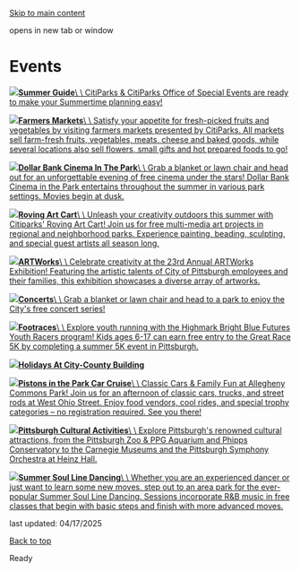[Skip to main content](https://www.pittsburghpa.gov/Recreation-Events/Events#main-content)

opens in new tab or window

# Events

[![](https://www.pittsburghpa.gov/files/assets/city/v/1/parks/images/rotating-banner/summer-guide-comp.jpg?dimension=largethumbnail&w=480&h=316)**Summer Guide**\\
\\
CitiParks & CitiParks Office of Special Events are ready to make your Summertime planning easy!](https://www.pittsburghpa.gov/Recreation-Events/Events/Summer-Guide)

[![](https://www.pittsburghpa.gov/files/assets/city/v/1/special-events/events/2579_farmers-market.jpg?dimension=largethumbnail&w=480&h=316)**Farmers Markets**\\
\\
Satisfy your appetite for fresh-picked fruits and vegetables by visiting farmers markets presented by CitiParks. All markets sell farm-fresh fruits, vegetables, meats, cheese and baked goods, while several locations also sell flowers, small gifts and hot prepared foods to go!](https://www.pittsburghpa.gov/Recreation-Events/Events/Farmers-Markets)

[![](https://www.pittsburghpa.gov/files/assets/city/v/1/special-events/events/14683_cinema-in-the-park-hero.jpg?dimension=largethumbnail&w=480&h=316)**Dollar Bank Cinema In The Park**\\
\\
Grab a blanket or lawn chair and head out for an unforgettable evening of free cinema under the stars! Dollar Bank Cinema in the Park entertains throughout the summer in various park settings. Movies begin at dusk.](https://www.pittsburghpa.gov/Recreation-Events/Events/Dollar-Bank-Cinema-In-The-Park)

[![](https://www.pittsburghpa.gov/files/assets/city/v/1/special-events/events/roving-art-cart.png?dimension=largethumbnail&w=480&h=316)**Roving Art Cart**\\
\\
Unleash your creativity outdoors this summer with Citiparks' Roving Art Cart! Join us for free multi-media art projects in regional and neighborhood parks. Experience painting, beading, sculpting, and special guest artists all season long.](https://www.pittsburghpa.gov/Recreation-Events/Events/Roving-Art-Cart)

[![](https://www.pittsburghpa.gov/files/assets/city/v/4/special-events/events/20714_location_banner-1st_webpage.jpg?dimension=largethumbnail&w=480&h=316)**ARTWorks**\\
\\
Celebrate creativity at the 23rd Annual ARTWorks Exhibition! Featuring the artistic talents of City of Pittsburgh employees and their families, this exhibition showcases a diverse array of artworks.](https://www.pittsburghpa.gov/Recreation-Events/Events/ARTWorks)

[![](https://www.pittsburghpa.gov/files/assets/city/v/1/special-events/events/5297_concerts-small.jpg?dimension=largethumbnail&w=480&h=316)**Concerts**\\
\\
Grab a blanket or lawn chair and head to a park to enjoy the City's free concert series!](https://www.pittsburghpa.gov/Recreation-Events/Events/Concerts)

[![](https://www.pittsburghpa.gov/files/assets/city/v/1/special-events/events/4922_brookline-breeze.jpg?dimension=largethumbnail&w=480&h=316)**Footraces**\\
\\
Explore youth running with the Highmark Bright Blue Futures Youth Racers program! Kids ages 6-17 can earn free entry to the Great Race 5K by completing a summer 5K event in Pittsburgh.](https://www.pittsburghpa.gov/Recreation-Events/Events/Footraces)

[![](https://www.pittsburghpa.gov/files/assets/city/v/1/special-events/images/city-county_buildingrz.jpg?dimension=largethumbnail&w=480&h=316)**Holidays At City-County Building**](https://www.pittsburghpa.gov/Recreation-Events/Events/Holidays-At-City-County-Building)

[![](https://www.pittsburghpa.gov/files/assets/city/v/1/special-events/events/18868_pistons-in-the-park.jpg?dimension=largethumbnail&w=480&h=316)**Pistons in the Park Car Cruise**\\
\\
Classic Cars & Family Fun at Allegheny Commons Park! Join us for an afternoon of classic cars, trucks, and street rods at West Ohio Street. Enjoy food vendors, cool rides, and special trophy categories – no registration required. See you there!](https://www.pittsburghpa.gov/Recreation-Events/Events/Pistons-in-the-Park-Car-Cruise)

[![](https://www.pittsburghpa.gov/files/assets/city/v/1/special-events/events/20637_festival-page-banner.jpg?dimension=largethumbnail&w=480&h=316)**Pittsburgh Cultural Activities**\\
\\
Explore Pittsburgh's renowned cultural attractions, from the Pittsburgh Zoo & PPG Aquarium and Phipps Conservatory to the Carnegie Museums and the Pittsburgh Symphony Orchestra at Heinz Hall.](https://www.pittsburghpa.gov/Recreation-Events/Events/Pittsburgh-Cultural-Activities)

[![](https://www.pittsburghpa.gov/files/assets/city/v/1/special-events/events/24772_line-dancing.jpg?dimension=largethumbnail&w=480&h=316)**Summer Soul Line Dancing**\\
\\
Whether you are an experienced dancer or just want to learn some new moves, step out to an area park for the ever-popular Summer Soul Line Dancing. Sessions incorporate R&B music in free classes that begin with basic steps and finish with more advanced moves.](https://www.pittsburghpa.gov/Recreation-Events/Events/Summer-Soul-Line-Dancing)

last updated: 04/17/2025

[Back to top](https://www.pittsburghpa.gov/Recreation-Events/Events#body-top)

Ready
